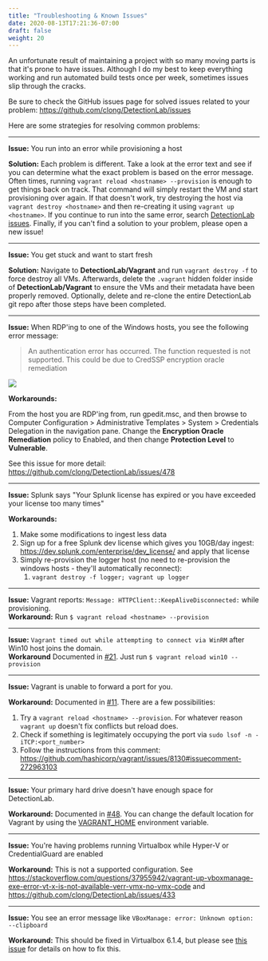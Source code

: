 ```yaml
---
title: "Troubleshooting & Known Issues"
date: 2020-08-13T17:21:36-07:00
draft: false
weight: 20
---
```


An unfortunate result of maintaining a project with so many moving parts is that it's prone to have issues. Although I do my best to keep everything working and run automated build tests once per week, sometimes issues slip through the cracks. 

Be sure to check the GitHub issues page for solved issues related to your problem: https://github.com/clong/DetectionLab/issues

Here are some strategies for resolving common problems:

---
**Issue:** You run into an error while provisioning a host

**Solution:** Each problem is different. Take a look at the error text and see if you can determine what the exact problem is based on the error message. Often times, running `vagrant reload <hostname> --provision` is enough to get things back on track. That command will simply restart the VM and start provisioning over again. If that doesn't work, try destroying the host via `vagrant destroy <hostname>` and then re-creating it using `vagrant up <hostname>`. If you continue to run into the same error, search [DetectionLab issues](https://github.com/issues). Finally, if you can't find a solution to your problem, please open a new issue!

---

**Issue:** You get stuck and want to start fresh

**Solution:** Navigate to **DetectionLab/Vagrant** and run `vagrant destroy -f` to force destroy all VMs. Afterwards, delete the `.vagrant` hidden folder inside of **DetectionLab/Vagrant** to ensure the VMs and their metadata have been properly removed. Optionally, delete and re-clone the entire DetectionLab git repo after those steps have been completed.

---

**Issue:** When RDP'ing to one of the Windows hosts, you see the following error message: 

> An authentication error has occurred. The function requested is not supported. This could be due to CredSSP encryption oracle remediation

![](../../images/rdp.png)

**Workarounds:**

From the host you are RDP'ing from, run gpedit.msc, and then browse to Computer Configuration > Administrative Templates > System > Credentials Delegation in the navigation pane. 
Change the **Encryption Oracle Remediation** policy to Enabled, and then change **Protection Level** to **Vulnerable**.

See this issue for more detail: https://github.com/clong/DetectionLab/issues/478

---

**Issue:** Splunk says "Your Splunk license has expired or you have exceeded your license too many times"

**Workarounds:**
1. Make some modifications to ingest less data 
2. Sign up for a free Splunk dev license which gives you 10GB/day ingest: https://dev.splunk.com/enterprise/dev_license/ and apply that license
3. Simply re-provision the logger host (no need to re-provision the windows hosts - they'll automatically reconnect):
   1. `vagrant destroy -f logger; vagrant up logger`

---

**Issue:** Vagrant reports: `Message: HTTPClient::KeepAliveDisconnected:` while provisioning.                     
**Workaround:** Run `$ vagrant reload <hostname> --provision`

---

**Issue:** `Vagrant timed out while attempting to connect via WinRM` after Win10 host joins the domain.                        
**Workaround** Documented in [#21](https://github.com/clong/detectionlab/issues/21). Just run `$ vagrant reload win10 --provision`

---

**Issue:** Vagrant is unable to forward a port for you.

**Workaround:** Documented in [#11](https://github.com/clong/detectionlab/issues/11). There are a few possibilities:
1. Try a `vagrant reload <hostname> --provision`. For whatever reason `vagrant up` doesn't fix conflicts but reload does.
2. Check if something is legitimately occupying the port via `sudo lsof -n -iTCP:<port_number>`
3. Follow the instructions from this comment: https://github.com/hashicorp/vagrant/issues/8130#issuecomment-272963103

---

**Issue:** Your primary hard drive doesn't have enough space for DetectionLab.

**Workaround:** Documented in [#48](https://github.com/clong/detectionlab/issues/48). You can change the default location for Vagrant by using the [VAGRANT_HOME](https://www.vagrantup.com/docs/other/environmental-variables.html#vagrant_home) environment variable.

---

**Issue:** You're having problems running Virtualbox while Hyper-V or CredentialGuard are enabled

**Workaround:** This is not a supported configuration. See https://stackoverflow.com/questions/37955942/vagrant-up-vboxmanage-exe-error-vt-x-is-not-available-verr-vmx-no-vmx-code and https://github.com/clong/DetectionLab/issues/433

---

**Issue:** You see an error message like `VBoxManage: error: Unknown option: --clipboard`

**Workaround:** This should be fixed in Virtualbox 6.1.4, but please see [this issue](https://github.com/clong/DetectionLab/issues/374#issuecomment-577920555) for details on how to fix this.